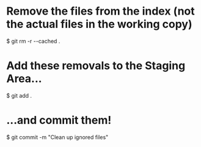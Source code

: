 # Remove the files from the index (not the actual files in the working copy)
$ git rm -r --cached .

# Add these removals to the Staging Area...
$ git add .

# ...and commit them!
$ git commit -m "Clean up ignored files"


